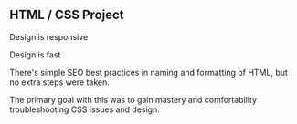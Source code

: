 ## HTML / CSS Project

Design is responsive

Design is fast

There's simple SEO best practices in naming and formatting of HTML, but no extra steps were taken.

The primary goal with this was to gain mastery and comfortability troubleshooting CSS issues and design.
